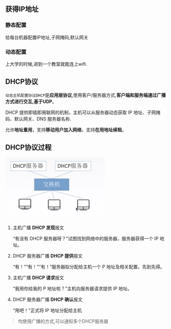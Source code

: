 ## 获得IP地址

### 静态配置

给每台机器配置IP地址,子网掩码,默认网关

### 动态配置

上大学的时候,进到一个教室就能连上wifi.



## DHCP协议

`动态主机配置协议DHCP`是**应用层协议**,使用客户/服务器方式,**客户端和服务端通过广播方式进行交互,基于UDP**。

DHCP 提供即插即用联网的机制，主机可以从服务器动态获取 IP 地址、子网掩码、默认网关、DNS 服务器名称.

允许**地址重用**，支持**移动用户加入网络**，支持**在用地址续租**。

## DHCP协议过程

<img src="assets/DHCP/image-20190922153014541.png" alt="image-20190922153014541" style="zoom:50%;" />

1. 主机广播 **DHCP 发现**报文   

   “有没有 DHCP 服务器呀？”试图找到网络中的服务器，服务器获得一个 IP 地址。

2. DHCP 服务器广播 **DHCP 提供**报文 

   “有！”“有！”“有！”服务器拟分配给主机一个 P 地址及相关配置，先到先得。

3. 主机广播 **DHCP 请求**报文 

   “我用你给我的 P 地址啦？”主机向服务器请求提供 IP 地址。

4. DHCP 服务器广播 **DHCP 确认**报文

   “用吧！”正式将 IP 地址分配给主机

> 均使用广播的方式,可以通知多个DHCP服务器